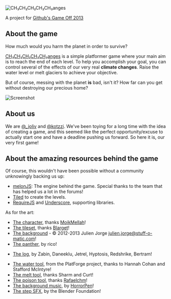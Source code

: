 ![CH₃CH₂CH₂CH₂CH₃anges](http://i.imgur.com/bVtUvxk.png)

A project for [Github's Game Off 2013](https://github.com/blog/1674-github-game-off-ii)

## About the game

How much would you harm the planet in order to survive?

[CH₃CH₂CH₂CH₂CH₃anges](http://www.youtube.com/watch?v=K78gvWXDgNM) is a simple platformer game where your main aim is to reach the end of each level. To help you accomplish your goal, you can control several of the effects of our very real **climate changes**. Raise the water level or melt glaciers to achieve your objective.

But of course, messing with the planet **is** bad, isn't it? How far can you get without destroying our precious home?

![Screenshot](http://i.imgur.com/VRIfnNd.jpg)

## About us

We are [@_joliv](https://twitter.com/_joliv) and [@kotzzi](https://twitter.com/kotzzi). We've been toying for a long time with the idea of creating a game, and this seemed like the perfect opportunity/excuse to actually start one and have a deadline pushing us forward. So here it is, our very first game!

## About the amazing resources behind the game

Of course, this wouldn't have been possible without a community unknowingly backing us up:

* [melonJS](http://melonjs.org/): The engine behind the game. Special thanks to the team that has helped us a lot in the forums!
* [Tiled](http://www.mapeditor.org/) to create the levels.
* [RequireJS](http://requirejs.org/) and [Underscore](http://underscorejs.org/), supporting libraries.

As for the art:

* [The character](http://opengameart.org/content/mv-platformer-male-32x64), thanks [MoikMellah](http://opengameart.org/users/moikmellah)!
* [The tileset](http://opengameart.org/content/bgj-asset-dump), thanks [Blarget](http://opengameart.org/users/blarget2)!
* [The background](http://opengameart.org/content/large-nature-background) - © 2012-2013 Julien Jorge <julien.jorge@stuff-o-matic.com>!
* [The panther](http://www.tekepon.net/fsm/modules/imgbb/viewtopic.php?topic_id=2372&forum=2), by rico!
+ [The log](http://opengameart.org/content/rpg-tiles-cobble-stone-paths-town-objects), by Zabin, Daneeklu, Jetrel, Hyptosis, Redshrike, Bertram!
* [The water tool](http://opengameart.org/content/2d-object-pack), from the PlatForge project, thanks to Hannah Cohan and Stafford McIntyre!
* [The melt tool](http://opengameart.org/content/lpc-animated-water-and-fire), thanks Sharm and Curt!
* [The poison tool](http://opengameart.org/content/potion-bottles), thanks [Rafaelchm](http://opengameart.org/users/rafaelchm)!
* [The background music](http://opengameart.org/content/gray-trip), by [HorrorPen](http://opengameart.org/users/horrorpen)!
* [The step SFX](http://opengameart.org/content/grass-foot-step-sounds-yo-frankie), by the Blender Foundation!